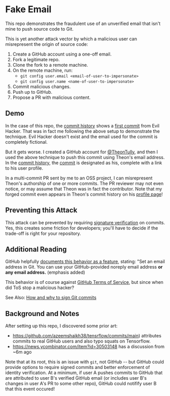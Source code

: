 # Fake Email

This repo demonstrates the fraudulent use of an unverified email that isn't mine
to push source code to Git.

This is yet another attack vector by which a malicious user can misrepresent the
origin of source code:

1. Create a GitHub account using a one-off email.
2. Fork a legitimate repo.
3. Clone the fork to a remote machine.
4. On the remote machine, run:
   * `git config user.email <email-of-user-to-impersonate>`
   * `git config user.name <name-of-user-to-impersonate>`
5. Commit malicious changes.
6. Push up to GitHub.
7. Propose a PR with malicious content.

## Demo

In the case of this repo, the [commit history](https://github.com/bendory/fake-email/commits/main) shows a [first commit](https://github.com/bendory/fake-email/commit/a25a11229686c607366eed7f201747de8a629a51)
from Evil Hacker.  That was in fact me following the above setup to demonstrate
the technique. Evil Hacker doesn't exist and the email used for the commit is
completely fictional.

But it gets worse. I created a GitHub account for [@TheonTully](https://github.com/TheonTully), and then I used the
above technique to push this commit using Theon's email address. In the
[commit history](https://github.com/bendory/fake-email/commits/main), the [commit](https://github.com/bendory/fake-email/commit/cfcfda0a48a5d9a1ae513ba0ac21209a68b2c85e) is designated as his, complete with a link to his user profile.

In a multi-commit PR sent by me to an OSS project, I can misrepresent Theon's authorship of one or more commits.
The PR reviewer may not even notice, or may assume that Theon was in fact the contributor. Note that my forged commit
even appears in Theon's commit history on his [profile page](https://github.com/TheonTully)!

## Preventing this Attack

This attack can be prevented by requiring [signature verification](https://docs.github.com/en/authentication/managing-commit-signature-verification/about-commit-signature-verification) on commits. Yes, this creates some friction for developers; you'll
have to decide if the trade-off is right for your repository.

## Additional Reading

GitHub helpfully [documents this behavior as a feature](https://docs.github.com/en/account-and-profile/setting-up-and-managing-your-personal-account-on-github/managing-email-preferences/setting-your-commit-email-address#setting-your-email-address-for-every-repository-on-your-computer), stating: "Set an email address in Git. You can use your GitHub-provided noreply email address **or any email address.** (emphasis added)

This behavior is of course against [GitHub Terms of Service](https://docs.github.com/en/site-policy/github-terms/github-terms-of-service), but since when did ToS stop a malicious hacker?

See Also: [How and why to sign Git commits](https://withblue.ink/2020/05/17/how-and-why-to-sign-git-commits.html)

## Background and Notes

After setting up this repo, I discovered some prior art:

- https://github.com/azeemshaikh38/tensrflow/commits/main) attributes commits to real GitHub users and also typo squats on Tensorflow.
- https://news.ycombinator.com/item?id=30503148 has a discussion from ~6m ago

Note that at its root, this is an issue with `git`, not GitHub -- but GitHub could provide options to require signed commits
and better enforcement of identity verification. At a minimum, if user A pushes commits to GitHub that are attributed to user B's
verified GitHub email (or includes user B's changes in user A's PR to some other repo), GitHub could notifify user B that this
event occured!
